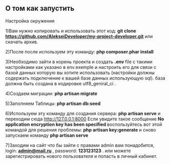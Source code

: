 ## О том как запустить

Настройка окружения

1)Вам нужно копировать и использовать этот код: <strong>git clone https://github.com/AlekseiDeveloper/my-project-developer.git</strong> или скачать архив.

2)После после используем эту команду: <b>php composer.phar install</b>

3)Необходимо зайти в корень проекта и создать
 <strong> .env </strong> file с такими настройками как указано в env.exemple и настроить его для связи с базой данных которую вы хотите использовать (настройки должны содержать подключение к вашей базе данных использующую sql). база должна быть создана в кодировке utf8_geniral_ci .
 
4)Создаем миграции: <b> php artisan migrate </b> 

5)Заполняем Таблицы: <b> php artisan db:seed </b>

6)Используем эту команду для создания сервера: <b>php artisan serve</b>
и переходим сюда http://127.0.0.1:8000
Если увидите такое сообщение <b> No application encryption key has been specified </b> воспользуйтесь вот этой командой для решения проблемы: <b> php artisan key:generate </b>
и сново запускаем команду <b>php artisan serve</b>

7)Заходим на сайт что бы зайти с правами admin вам понадобится, login: <b> admin@mail.ru </b> , password: <b> 123123123 </b>.
 или можете зарегистрировать нового пользователя и попасть в личный кабинет.
 

